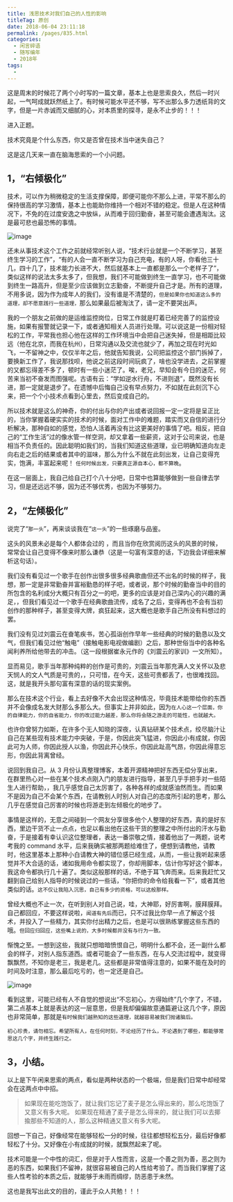 ```yaml
---
title: 浅思技术对我们自己的人性的影响
titleTag: 原创
date: 2018-06-04 23:11:18
permalink: /pages/835.html
categories:
  - 闲言碎语
  - 随写编年
  - 2018年
tags:
  - 
---
```


这是周末的时候花了两个小时写的一篇文章，基本上也是思索良久，然后一时兴起，一气呵成就跃然纸上了。有时候可能水平还不够，写不出那么多力透纸背的文字，但是一片赤诚而又细腻的心，对本质里的探寻，是永不止步的！！！

进入正题。

技术究竟是个什么东西，你又是否曾在技术当中迷失自己？

这是这几天来一直在脑海思索的一个小问题。

## 1，“右倾极化”

技术，可以作为稍微稳定的生活支撑保障，即便可能你不那么上进，平常不那么的保持很高的学习激情，基本上也能助你维持一个相对不错的稳定。但是人在这种情况下，不免的在过度安逸之中放纵，从而难于回归勤奋，甚至可能会遭遇淘汰。这是最可悲也最恐怖的事情。

![image](http://t.eryajf.net/imgs/2021/09/a0a89a244cb7fe38.jpg)

还未从事技术这个工作之前就经常听别人说，“技术行业就是一个不断学习，甚至终生学习的工作”，“有的人会一直不断学习为自己充电，有的人呀，你看他三十几，四十几了，技术能力长进不大，然后就基本上一直都是那么一个老样子了”，类似这样的说法太多太多了，但我想，我们不可能做到终生一直学习，也不可能做到终生一路高升，但是至少应该做到立志勤奋，不断提升自己才是。所有的道理，不用多说，因为作为成年人的我们，没有谁是不清楚的，`但是如果你也知道这么多的道理，却不愿意践行一些道理，`那么如果最后被淘汰了，请一定不要哭出声。

我的一个朋友之前做的是运维监控岗位，日常工作就是盯着已经完善了的监控设施，如果有报警就记录一下，或者通知相关人员进行处理。可以说这是一份相对轻松的工作，平常我也担心他在这样的工作环境当中会把自己迷失掉，但是相距比较远（他在北京，而我在杭州），日常沟通以及交流也就少了，再加之现在时光如飞，一不留神之中，仅仅半年之后，他就告知我说，公司把监控这个部门拆掉了，要换新工作了，我说那找呗，他说之前这段时间玩疯了，啥也没学进去，之前掌握的又都忘得差不多了，顿时有一些小迷茫了。唉，老兄，早知会有今日的迷茫，何苦来当初不奋发而图强呢。古语有云：“学如逆水行舟，不进则退”，既然没有长进，那一定就是退步了。在遗憾中后悔自己没有早点努力，不如就在此刻沉下心来，把一个个小技术点看到心里去，然后变成自己的。

所以技术就是这么的神奇，你的付出与你的产出或者说回报一定一定将是呈正比的，当你掌握着硬实实的技术的时候，面对工作中的难题，踏实而又自信的进行分析解决，那种自如的感觉，恐怕人活着再没有比这更美好的事情了吧。相反，把自己的“工作生活”过的像水管一样空洞，却又拿着一些薪资，这对于公司来说，也是相当不负责任的。因此聪明如我们的，当我们知道这些道理，业已明确知道向左走向右走之后的结果或者其中的滋味，那么为什么不就在此刻出发，让自己变得充实，饱满，丰富起来呢！
`任何时候出发，只要真正源自本心，都不算晚`。

在这一层面上，我自己给自己打个八十分吧，日常中也算能够做到一些自律去学习，但是还远远不够，因为还不够优秀，也因为不够努力。

## 2，“左倾极化”

说完了“`那一头`”，再来谈谈我在“`这一头`”的一些琢磨与品鉴。

这头的风景未必是每个人都体会过的 ，而且当你在欣赏阅历这头的风景的时候，常常会让自己变得不像来时那么谦恭（这是一句富有深意的话，下边我会详细来解析这句话）。

我们没有看见过一个歌手在创作出很多很多经典歌曲但还不出名的时候的样子，我想，那一定是非常勤奋并富裕勤恳的样子吧，或者说，那个时候的勤奋当中的目的所包含的名利成分大概只有百分之一的吧，更多的应该是对自己深内心的兴趣的满足，，但我们看见过一个歌手在经典歌曲流传，成名了之后，变得再也不会有当初创作的那种样子，甚至变得大牌，疯狂起来，这大概也是歌手自己所没有料想过的罢。

我们没有见过刘震云在奋笔疾书，苦心孤诣创作早年一些经典的时候的勤恳以及文气，但我们看见过他“触电”（接触电影电视做编剧）之后，那种世俗当中的各种名闻利养所给他带去的冲击。（这一段根据崔永元作的《刘震云的家训》一文所知）。

显而易见，歌手当年那种纯粹的创作是可贵的，刘震云当年那充满人文关怀以及悲天悯人的文人气质是可贵的，，只可惜，在今天，这些可贵都丢了，也很难找回。这，就是我开头那句富有深意的话的现实案例。


那么在技术这个行业，看上去好像不大会出现这种情况，毕竟技术能带给你的东西并不会像成名发大财那么多那么大。但事实上并非如此，因为`在人心这一个层面，你的自律能力，你的自省能力，你的改过能力越差，那么你将会随之游走的可能性，也就越大。`

也许你曾努力如斯，在许多个无人知晓的深夜，认真钻研某个技术点，绞尽脑汁让自己在某些现有技术能力中突破，于是，你因此突飞猛进，你因此小有成就，你因此可为人师，你因此授人以渔，你因此开心快乐，你因此趾高气昂，你因此得意忘形，你因此背离曾经。

说回到我自己。从 3 月份认真整理博客，本着开源精神把好东西无偿分享出来，在群里热心对一些在某个技术点刚入门的朋友进行指导，甚至几乎手把手对一些陌生人进行帮助，，我几乎感觉自己太厉害了，各种各样的成就感油然而生。而如果不是因为自己不会某个东西，在请教别人时别人对自己的态度所引起的思考，那么几乎在感觉自己厉害的时候也将游走到左倾极化的地步了。

事情是这样的，无意之间碰到一个网友分享很多他个人整理的好东西，真的是好东西，里边干货不止一点点，也足以看出他在这些干货的整理之中所付出的汗水与勤奋，于是接着有幸认识这位整理者，表达一番崇敬之情，接着他出了一两题，说考考我的 command 水平，后来我确实被那两题给难住了，便想到请教他，请教时，他这里基本上那种小白请教大神的错位感已经生成，从而，一些让我听起来感觉并不大合适的话，诸如我用命令都实现了，你却用脚本，估计你写好这个脚本，我这命令都执行几十遍了。类似这般那样的话，不绝于耳飞奔而来。后来我赶忙又翻到自己给别人指导的时候说过的一些话，“你把你的命令给我看一下”，或者其他类似的话。`这不仅让我陷入沉思，自己有多少的资格，可以这般那样。`

曾经大概也不止一次，在听到别人对自己说，哇，大神耶，好厉害啊，膜拜膜拜。自己都回应，不要这样说啦，`闻道有先后`而已，只不过我比你早一点了解这个技术，并投入了一些精力，其实你付出精力之后，也是可以很熟练掌握这些东西的哦。`但回应归回应，这些嘴上说的，大多时候都并没有与行为一致。`

惭愧之至。一想到这些，我就只想暗暗愤恨自己，明明什么都不会，还一副什么都会的样子，对别人指东道西。或者可能会了一些东西，在与人交流过程中，就变得飘飘然，不知你是老三，我是老几。这些都是非常值得注意的，如果不能在及时的时间及时注意，那么最后吃亏的，也一定还是自己。

![image](http://t.eryajf.net/imgs/2021/09/65ed4de787e0bd13.jpg)

看到这里，可能已经有人不自觉的想说出“不忘初心，方得始终”几个字了，不错，第二点基本上就是表达的这一层意思，但是我却偏偏故意通篇避让这几个字，原因也非常简单，那就是`有时候我们越熟知的这些道理，就越容易被我们抛诸脑后。`

`初心珍贵，请勿相忘。希望所有人，在任何时刻，不论经历了什么，不论遇到了哪些，都能够常思这几个字，并终生践行之。`

## 3，小结。

以上是下午闲来思索的两点，看似是两种状态的一个极端，但是我们日常中却经常会在这两点中中招。

> 如果现在能吃饱饭了，就让我们忘记了麦子是怎么得出来的，那么吃饱饭了又意义有多大呢。
> 如果现在精通了麦子是怎么得来的，就让我们可以去揶揄那些不知道的人，那么这种精通又意义有多大呢。

回想一下自己，好像经常在能够轻松一分的时候，往往都想轻松五分，最后好像都轻松了十分。又好像在小有成就的时候，就飘然起来了呢。

技术可能是一个中性的词汇，但是对于人性而言，这是一个善之则为善，恶之则为恶的东西，如果我们不留神，就很容易被自己的人性给考验了。而当我们掌握了这些人性考验的本质之后，就能够于未雨而绸缪，防恶患于未然。

这也是我写出此文的目的，谨此于众人共勉！！！
